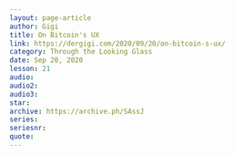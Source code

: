 ```yaml
---
layout: page-article
author: Gigi
title: On Bitcoin's UX
link: https://dergigi.com/2020/09/20/on-bitcoin-s-ux/
category: Through the Looking Glass
date: Sep 20, 2020
lesson: 21
audio: 
audio2: 
audio3: 
star: 
archive: https://archive.ph/SAssJ
series: 
seriesnr: 
quote: 
---
```


